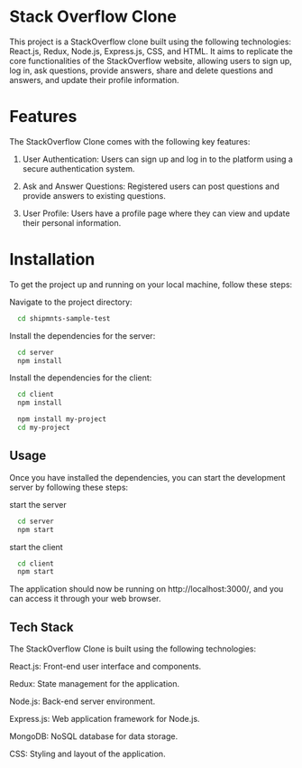 
# Stack Overflow Clone

This project is a StackOverflow clone built using the following technologies: React.js, Redux, Node.js, Express.js, CSS, and HTML. It aims to replicate the core functionalities of the StackOverflow website, allowing users to sign up, log in, ask questions, provide answers, share and delete questions and answers, and update their profile information.

# Features

The StackOverflow Clone comes with the following key features:

1) User Authentication: Users can sign up and log in to the platform using a secure authentication system.

2) Ask and Answer Questions: Registered users can post questions and provide answers to existing questions.

3) User Profile: Users have a profile page where they can view and update their personal information.







# Installation

To get the project up and running on your local machine, follow these steps:

Navigate to the project directory:
```bash
  cd shipmnts-sample-test
```
Install the dependencies for the server:
```bash
  cd server
  npm install
```
Install the dependencies for the client:
```bash
  cd client
  npm install
```

```bash
  npm install my-project
  cd my-project
```
    
## Usage

Once you have installed the dependencies, you can start the development server by following these steps:

start the server
```bash
  cd server
  npm start
```
start the client
```bash
  cd client
  npm start
```
The application should now be running on http://localhost:3000/, and you can access it through your web browser.
## Tech Stack

The StackOverflow Clone is built using the following technologies:

React.js: Front-end user interface and components.

Redux: State management for the application.

Node.js: Back-end server environment.

Express.js: Web application framework for Node.js.

MongoDB: NoSQL database for data storage.

CSS: Styling and layout of the application.
